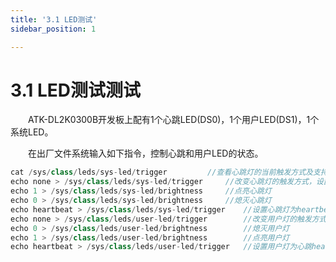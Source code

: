 ```yaml
---
title: '3.1 LED测试'
sidebar_position: 1

---
```


# 3.1 LED测试测试

&emsp;&emsp;ATK-DL2K0300B开发板上配有1个心跳LED(DS0)，1个用户LED(DS1)，1个系统LED。

&emsp;&emsp;在出厂文件系统输入如下指令，控制心跳和用户LED的状态。

```c#
cat /sys/class/leds/sys-led/trigger			//查看心跳灯的当前触发方式及支持的触发方式
echo none > /sys/class/leds/sys-led/trigger		//改变心跳灯的触发方式，设置为none
echo 1 > /sys/class/leds/sys-led/brightness		//点亮心跳灯
echo 0 > /sys/class/leds/sys-led/brightness		//熄灭心跳灯
echo heartbeat > /sys/class/leds/sys-led/trigger	//设置心跳灯为heartbeat
echo none > /sys/class/leds/user-led/trigger		//改变用户灯的触发方式，设置为none
echo 0 > /sys/class/leds/user-led/brightness		//熄灭用户灯
echo 1 > /sys/class/leds/user-led/brightness		//点亮用户灯
echo heartbeat > /sys/class/leds/user-led/trigger	//设置用户灯为心跳heartbeat
```


